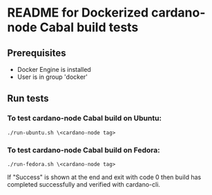 # README for Dockerized cardano-node Cabal build tests
## Prerequisites
- Docker Engine is installed
- User is in group 'docker'

## Run tests

### To test cardano-node Cabal build on Ubuntu:
`./run-ubuntu.sh \<cardano-node tag>`

### To test cardano-node Cabal build on Fedora:

`./run-fedora.sh \<cardano-node tag>`

If "Success" is shown at the end and exit with code 0 then build has completed successfully and verified with cardano-cli.

